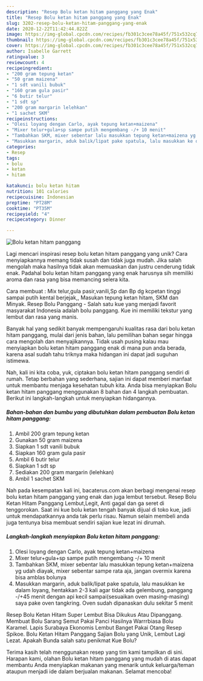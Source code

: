 ```yaml
---
description: "Resep Bolu ketan hitam panggang yang Enak"
title: "Resep Bolu ketan hitam panggang yang Enak"
slug: 3202-resep-bolu-ketan-hitam-panggang-yang-enak
date: 2020-12-22T11:42:44.822Z
image: https://img-global.cpcdn.com/recipes/fb301c3cee78a45f/751x532cq70/bolu-ketan-hitam-panggang-foto-resep-utama.jpg
thumbnail: https://img-global.cpcdn.com/recipes/fb301c3cee78a45f/751x532cq70/bolu-ketan-hitam-panggang-foto-resep-utama.jpg
cover: https://img-global.cpcdn.com/recipes/fb301c3cee78a45f/751x532cq70/bolu-ketan-hitam-panggang-foto-resep-utama.jpg
author: Isabelle Garrett
ratingvalue: 3
reviewcount: 4
recipeingredient:
- "200 gram tepung ketan"
- "50 gram maizena"
- "1 sdt vanili bubuk"
- "160 gram gula pasir"
- "6 butir telur"
- "1 sdt sp"
- "200 gram margarin lelehkan"
- "1 sachet SKM"
recipeinstructions:
- "Olesi loyang dengan Carlo, ayak tepung ketan+maizena"
- "Mixer telur+gula+sp sampe putih mengembang -/+ 10 menit"
- "Tambahkan SKM, mixer sebentar lalu masukkan tepung ketan+maizena yg udah diayak, mixer sebentar sampe rata aja, jangan overmix karena bisa amblas bolunya"
- "Masukkan margarin, aduk balik/lipat pake spatula, lalu masukkan ke dalam loyang, hentakkan 2-3 kali agar tidak ada gelembung, panggang -/+45 menit dengan api kecil sampai(sesuaikan oven masing-masing) saya pake oven tangkring. Oven sudah dipanaskan dulu sekitar 5 menit"
categories:
- Resep
tags:
- bolu
- ketan
- hitam

katakunci: bolu ketan hitam 
nutrition: 101 calories
recipecuisine: Indonesian
preptime: "PT28M"
cooktime: "PT35M"
recipeyield: "4"
recipecategory: Dinner

---
```



![Bolu ketan hitam panggang](https://img-global.cpcdn.com/recipes/fb301c3cee78a45f/751x532cq70/bolu-ketan-hitam-panggang-foto-resep-utama.jpg)

Lagi mencari inspirasi resep bolu ketan hitam panggang yang unik? Cara menyiapkannya memang tidak susah dan tidak juga mudah. Jika salah mengolah maka hasilnya tidak akan memuaskan dan justru cenderung tidak enak. Padahal bolu ketan hitam panggang yang enak harusnya sih memiliki aroma dan rasa yang bisa memancing selera kita.

Cara membuat : Mix telur,gula pasir,vanili,Sp dan Bp dg kcpetan tinggi sampai putih kental berjejak,, Masukan tepung ketan hitam, SKM dan Minyak. Resep Bolu Panggang - Salah satu kue yang menjadi favorit masyarakat Indonesia adalah bolu panggang. Kue ini memiliki tekstur yang lembut dan rasa yang manis.

Banyak hal yang sedikit banyak mempengaruhi kualitas rasa dari bolu ketan hitam panggang, mulai dari jenis bahan, lalu pemilihan bahan segar hingga cara mengolah dan menyajikannya. Tidak usah pusing kalau mau menyiapkan bolu ketan hitam panggang enak di mana pun anda berada, karena asal sudah tahu triknya maka hidangan ini dapat jadi suguhan istimewa.


Nah, kali ini kita coba, yuk, ciptakan bolu ketan hitam panggang sendiri di rumah. Tetap berbahan yang sederhana, sajian ini dapat memberi manfaat untuk membantu menjaga kesehatan tubuh kita. Anda bisa menyiapkan Bolu ketan hitam panggang menggunakan 8 bahan dan 4 langkah pembuatan. Berikut ini langkah-langkah untuk menyiapkan hidangannya.

<!--inarticleads1-->

##### Bahan-bahan dan bumbu yang dibutuhkan dalam pembuatan Bolu ketan hitam panggang:

1. Ambil 200 gram tepung ketan
1. Gunakan 50 gram maizena
1. Siapkan 1 sdt vanili bubuk
1. Siapkan 160 gram gula pasir
1. Ambil 6 butir telur
1. Siapkan 1 sdt sp
1. Sediakan 200 gram margarin (lelehkan)
1. Ambil 1 sachet SKM


Nah pada kesempatan kali ini, bacaterus.com akan berbagi mengenai resep bolu ketan hitam panggang yang enak dan juga lembut tersebut. Resep Bolu Ketan Hitam Panggang Lembut,Legit, Anti gagal dan ga seret di tenggorokan. Saat ini kue bolu ketan tengah banyak dijual di toko kue, jadi untuk mendapatkannya anda tak perlu risau. Namun selain membeli anda juga tentunya bisa membuat sendiri sajian kue lezat ini dirumah. 

<!--inarticleads2-->

##### Langkah-langkah menyiapkan Bolu ketan hitam panggang:

1. Olesi loyang dengan Carlo, ayak tepung ketan+maizena
1. Mixer telur+gula+sp sampe putih mengembang -/+ 10 menit
1. Tambahkan SKM, mixer sebentar lalu masukkan tepung ketan+maizena yg udah diayak, mixer sebentar sampe rata aja, jangan overmix karena bisa amblas bolunya
1. Masukkan margarin, aduk balik/lipat pake spatula, lalu masukkan ke dalam loyang, hentakkan 2-3 kali agar tidak ada gelembung, panggang -/+45 menit dengan api kecil sampai(sesuaikan oven masing-masing) saya pake oven tangkring. Oven sudah dipanaskan dulu sekitar 5 menit


Resep Bolu Ketan Hitam Super Lembut Bisa Dikukus Atau Dipanggang. Membuat Bolu Sarang Semut Pakai Panci Hasilnya Warrrbiasa Bolu Karamel. Lapis Surabaya Ekonomis Lembut Banget Pakai Otang Resep Spikoe. Bolu Ketan Hitam Panggang Sajian Bolu yang Unik, Lembut Lagi Lezat. Apakah Bunda salah satu penikmat Kue Bolu? 

Terima kasih telah menggunakan resep yang tim kami tampilkan di sini. Harapan kami, olahan Bolu ketan hitam panggang yang mudah di atas dapat membantu Anda menyiapkan makanan yang menarik untuk keluarga/teman ataupun menjadi ide dalam berjualan makanan. Selamat mencoba!
